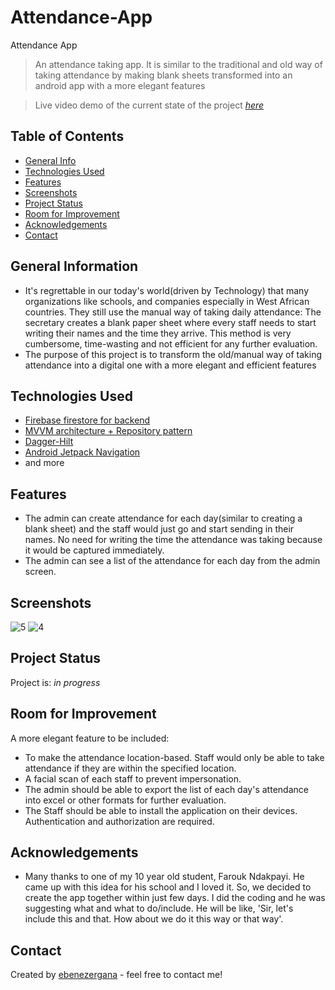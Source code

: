 # Attendance-App
Attendance App
> An attendance taking app. It is similar to the traditional and old way of taking attendance by making blank sheets transformed into an android app with a more elegant features

> Live video demo of the current state of the project [_here_](https://drive.google.com/file/d/1uPv41X4fWj32oJNknEnwZGGZzcITBt7M/view?usp=sharing)
## Table of Contents
* [General Info](#general-information)
* [Technologies Used](#technologies-used)
* [Features](#features)
* [Screenshots](#screenshots)
* [Project Status](#project-status)
* [Room for Improvement](#room-for-improvement)
* [Acknowledgements](#acknowledgements)
* [Contact](#contact)
<!-- * [License](#license) -->


## General Information
- It's regrettable in our today's world(driven by Technology) that many organizations like schools, and companies especially in West African countries. 
They still use the manual way of taking daily attendance: The secretary creates a blank paper sheet where every staff needs to start writing their names and the time they arrive.
This method is very cumbersome, time-wasting and not efficient for any further evaluation. 
- The purpose of this project is to transform the old/manual way of taking attendance into a digital one with a more elegant and efficient features  

## Technologies Used
- [Firebase firestore for backend](https://firebase.google.com/docs/firestore)
- [MVVM architecture + Repository pattern](https://developer.android.com/codelabs/basic-android-kotlin-training-repository-pattern#0)
- [Dagger-Hilt](https://developer.android.com/training/dependency-injection/hilt-android)
- [Android Jetpack Navigation](https://developer.android.com/guide/navigation)
- and more



## Features
- The admin can create attendance for each day(similar to creating a blank sheet) and the staff would just go and start sending in their names. No need for writing the time the attendance was taking because it would be captured immediately.
- The admin can see a list of the attendance for each day from the admin screen. 

## Screenshots
![5](https://user-images.githubusercontent.com/54691862/197165410-1fbed734-8de8-4594-a69c-e77bde977235.png)
![4](https://user-images.githubusercontent.com/54691862/197165432-b31e0e2e-2145-4e6f-ae0f-4d2c8373ee85.png)

## Project Status
Project is: _in progress_


## Room for Improvement
A more elegant feature to be included: 

- To make the attendance location-based. Staff would only be able to take attendance if they are within the specified location.
- A facial scan of each staff to prevent impersonation.
- The admin should be able to export the list of each day's attendance into excel or other formats for further evaluation.
- The Staff should be able to install the application on their devices. Authentication and authorization are required.


## Acknowledgements
- Many thanks to one of my 10 year old student, Farouk Ndakpayi. He came up with this idea for his school and I loved it. So, we decided to create the app together within just few days. 
I did the coding and he was suggesting what and what to do/include. He will be like, 'Sir, let's include this and that. How about we do it this way or that way'. 


## Contact
Created by [ebenezergana](https://www.linkedin.com/in/ebenezergana/) - feel free to contact me!
